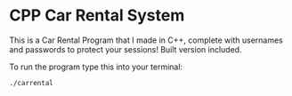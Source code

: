 # CPP Car Rental System
This is a Car Rental Program that I made in C++, complete with usernames and passwords to protect your sessions! Built version included.

To run the program type this into your terminal:

```
./carrental
```
